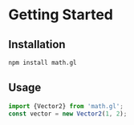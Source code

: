 # Getting Started

## Installation

```bash
npm install math.gl
```

## Usage

```js
import {Vector2} from 'math.gl';
const vector = new Vector2(1, 2);
```
